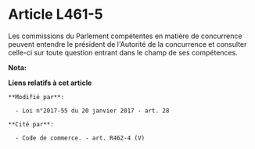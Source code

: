 # Article L461-5

Les commissions du Parlement compétentes en matière de concurrence peuvent entendre le président de l'Autorité de la
concurrence et consulter celle-ci sur toute question entrant dans le champ de ses compétences.

**Nota:**



**Liens relatifs à cet article**

	**Modifié par**:

	  - Loi n°2017-55 du 20 janvier 2017 - art. 28

	**Cité par**:

	  - Code de commerce. - art. R462-4 (V)
